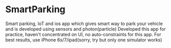 # SmartParking
Smart parking, IoT and ios app which gives smart way to park your vehicle and is developed using sensors and photon(particle)
Developed this app for practice, haven't concentrated on UI, no auto-constraints for this app. For best results, use iPhone 6s/7/ipad(sorry, try but only one simulator works)
